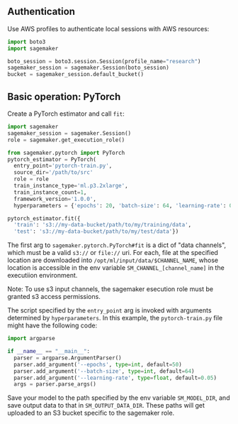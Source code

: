 ## Authentication

Use AWS profiles to authenticate local sessions with AWS resources:

```py
import boto3
import sagemaker

boto_session = boto3.session.Session(profile_name="research")
sagemaker_session = sagemaker.Session(boto_session)
bucket = sagemaker_session.default_bucket()
```

## Basic operation: PyTorch

Create a PyTorch estimator and call `fit`:

```py
import sagemaker
sagemaker_session = sagemaker.Session()
role = sagemaker.get_execution_role()

from sagemaker.pytorch import PyTorch
pytorch_estimator = PyTorch(
  entry_point='pytorch-train.py',
  source_dir='/path/to/src'
  role = role
  train_instance_type='ml.p3.2xlarge',
  train_instance_count=1,
  framework_version='1.0.0',
  hyperparameters = {'epochs': 20, 'batch-size': 64, 'learning-rate': 0.1})

pytorch_estimator.fit({
  'train': 's3://my-data-bucket/path/to/my/training/data',
  'test': 's3://my-data-bucket/path/to/my/test/data'})
```

The first arg to `sagemaker.pytorch.PyTorch#fit` is a dict of "data channels", which must be a valid `s3://` or `file://` uri. For each, file at the specified location are downloaded into `/opt/ml/input/data/$CHANNEL_NAME`, whose location is accessible in the env variable `SM_CHANNEL_[channel_name]` in the executiion environment.

Note: To use s3 input channels, the sagemaker esecution role must be granted s3 access permissions.

The script specified by the `entry_point` arg is invoked with arguments determined by `hyperparameters`. In this example, the `pytorch-train.py` file might have the following code:

```py
import argparse

if __name__ == "__main__":
  parser = argparse.ArgumentParser()
  parser.add_argument('--epochs', type=int, default=50)
  parser.add_argument('--batch-size', type=int, default=64)
  parser.add_argument('--learning-rate', type=float, default=0.05)
  args = parser.parse_args()
```

Save your model to the path specified by the env variable `SM_MODEL_DIR`, and save output data to that in `SM_OUTPUT_DATA_DIR`. These paths will get uploaded to an S3 bucket specific to the sagemaker role.
